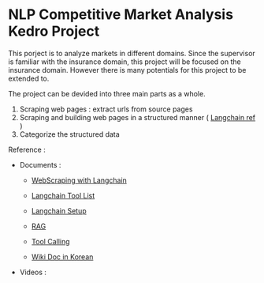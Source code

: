 # NLP Competitive Market Analysis Kedro Project
This porject is to analyze markets in different domains. Since the supervisor is familiar with the insurance domain, this project will be focused on the insurance domain. However there is many potentials for this project to be extended to.  

The project can be devided into three main parts as a whole.
  
1. Scraping web pages : extract urls from source pages 
2. Scraping and building web pages in a structured manner ( [Langchain ref](https://python.langchain.com/v0.1/docs/use_cases/web_scraping/) )
3. Categorize the structured data 



Reference : 
- Documents :  
  - [WebScraping with Langchain](https://python.langchain.com/v0.1/docs/use_cases/web_scraping/) 
  - [Langchain Tool List](https://python.langchain.com/v0.1/docs/integrations/tools/)  
  - [Langchain Setup](https://python.langchain.com/v0.1/docs/get_started/installation/)   
  
  
  - [RAG](https://python.langchain.com/v0.1/docs/use_cases/question_answering/)
  - [Tool Calling](https://python.langchain.com/docs/concepts/tool_calling/)

  - [Wiki Doc in Korean](https://wikidocs.net/262595)
  
- Videos :
  
